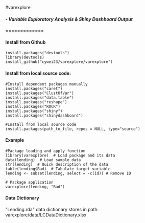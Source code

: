 #varexplore 
#### *- Variable Exploratory Analysis & Shiny Dashboard Output* 
=============

#### Install from Github
```
install.packages("devtools")
library(devtools)
install_github("cywei23/varexplore/varexplore")
```
#### Install from local source code:
```
#Install dependent packages manually
install.packages("caret")
install.packages("ClustOfVar")
install.packages("data.table")
install.packages("reshape")
install.packages("ROCR")
install.packages("shiny")
install.packages("shinydashboard")

#Install from local source code
install.packages(path_to_file, repos = NULL, type="source")
```

#### Example
```eval_rst
#Package loading and apply function
library(varexplore)  # Load package and its data
data(lending)  # Load sample data
str(lending)  # Quick description of the data
table(lending$Bad)  # Tabulate target variable
lending <- subset(lending, select = -c(id)) # Remove ID

# Package application
varexplore(lending, "Bad")
```

#### Data Dictionary
"Lending.rda" data dictionary stores in path: varexplore/data/LCDataDictionary.xlsx
